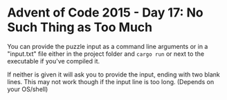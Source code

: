 # Advent of Code 2015 - Day 17: No Such Thing as Too Much

You can provide the puzzle input as a command line arguments or
in a "input.txt" file either in the project folder and `cargo run`
or next to the executable if you've compiled it.

If neither is given it will ask you to provide the input,
ending with two blank lines. This may not work though if
the input line is too long. (Depends on your OS/shell)
